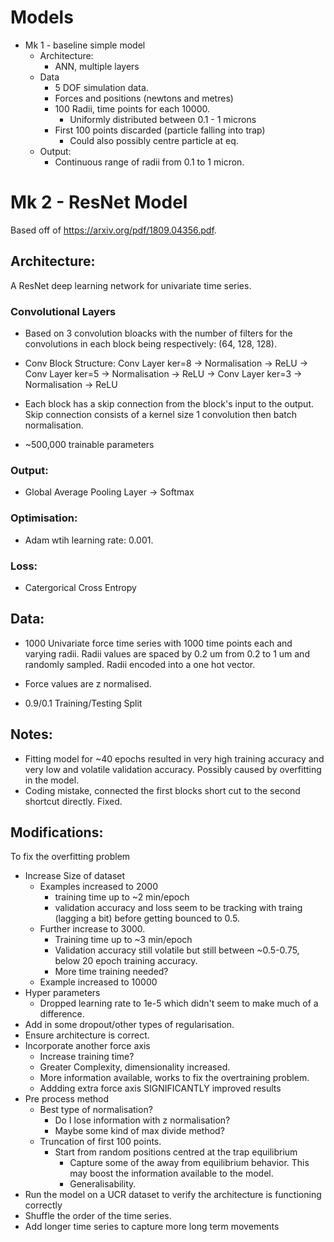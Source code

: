 # Models
- Mk 1 - baseline simple model
    - Architecture:
      - ANN, multiple layers
    - Data
      - 5 DOF simulation data.
      - Forces and positions (newtons and metres)
      - 100 Radii, time points for each 10000. 
        - Uniformly distributed between 0.1 - 1 microns
      - First 100 points discarded (particle falling into trap)
        - Could also possibly centre particle at eq.
    - Output:
      - Continuous range of radii from 0.1 to 1 micron.

# Mk 2 - ResNet Model
Based off of https://arxiv.org/pdf/1809.04356.pdf.

## Architecture:
A ResNet deep learning network for univariate time series.

### Convolutional Layers
- Based on 3 convolution bloacks with the number of filters for the convolutions in each block being respectively: (64, 128, 128).

- Conv Block Structure:
Conv Layer ker=8 -> Normalisation -> ReLU -> Conv Layer ker=5 -> Normalisation -> ReLU -> Conv Layer ker=3 -> Normalisation -> ReLU

- Each block has a skip connection from the block's input to the output. Skip connection consists of a kernel size 1 convolution then batch normalisation. 

- ~500,000 trainable parameters

### Output: 
- Global Average Pooling Layer -> Softmax

### Optimisation: 
- Adam wtih learning rate: 0.001.

### Loss:
- Catergorical Cross Entropy

## Data:
  
- 1000 Univariate force time series with 1000 time points each and varying radii. Radii values are spaced by 0.2 um from 0.2 to 1 um and randomly sampled. Radii encoded into a one hot vector.

- Force values are z normalised.

- 0.9/0.1 Training/Testing Split

## Notes:
- Fitting model for ~40 epochs resulted in very high training accuracy and very low and volatile validation accuracy. Possibly caused by overfitting in the model. 
- Coding mistake, connected the first blocks short cut to the second shortcut directly. Fixed.

## Modifications:
To fix the overfitting problem 
- Increase Size of dataset
  - Examples increased to 2000
    - training time up to ~2 min/epoch
    - validation accuracy and loss seem to be tracking with traing (lagging a bit) before getting bounced to 0.5.
  - Further increase to 3000.
    - Training time up to ~3 min/epoch
    - Validation accuracy still volatile but still between ~0.5-0.75, below 20 epoch training accuracy.
    - More time training needed?
  - Example increased to 10000
- Hyper parameters
  - Dropped learning rate to 1e-5 which didn't seem to make much of a difference.
- Add in some dropout/other types of regularisation.
- Ensure architecture is correct.
- Incorporate another force axis
  - Increase training time?
  - Greater Complexity, dimensionality increased.
  - More information available, works to fix the overtraining problem.
  - Addding extra force axis SIGNIFICANTLY improved results
- Pre process method
  - Best type of normalisation?
    -  Do I lose information with z normalisation?
    - Maybe some kind of max divide method?
  - Truncation of first 100 points.
    - Start from random positions centred at the trap equilibrium
      - Capture some of the away from equilibrium behavior. This may boost the information available to the model.
      - Generalisability. 
- Run the model on a UCR dataset to verify the architecture is functioning correctly
- Shuffle the order of the time series.
- Add longer time series to capture more long term movements